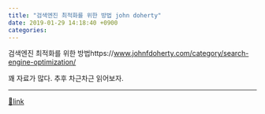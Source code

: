 ```yaml
---
title: "검색엔진 최적화를 위한 방법 john doherty"
date: 2019-01-29 14:18:40 +0900
categories: 
---
```

  

검색엔진 최적화를 위한 방법https://www.johnfdoherty.com/category/search-engine-optimization/

꽤 자료가 많다. 추후 차근차근 읽어보자.





  ***
[🔗link](http://www.mins01.com/mh/tech/read/1254)